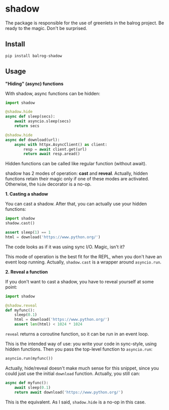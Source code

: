 # shadow

The package is responsible for the use of greenlets in the balrog project.
Be ready to the magic. Don't be surprised.

## Install

```
pip install balrog-shadow
```

## Usage

**"Hiding" (async) functions**

With shadow, async functions can be hidden:

```python
import shadow

@shadow.hide
async def sleep(secs):
    await asyncio.sleep(secs)
    return secs

@shadow.hide
async def download(url):
    async with httpx.AsyncClient() as client:
        resp = await client.get(url)
        return await resp.aread()
```

Hidden functions can be called like regular function (without await).

shadow has 2 modes of operation: **cast** and **reveal**. Actually, hidden functions
retain their magic only if one of these modes are activated. Otherwise, the `hide` decorator
is a no-op.

**1. Casting a shadow**

You can cast a shadow. After that, you can actually use your hidden functions:

```python
import shadow
shadow.cast()

assert sleep(1) == 1
html = download('https://www.python.org/')
```

The code looks as if it was using sync I/O. Magic, isn't it?

This mode of operation is the best fit for the REPL, when you don't have an event loop
running. Actually, `shadow.cast` is a wrapper around `asyncio.run`.

**2. Reveal a function**

If you don't want to cast a shadow, you have to reveal yourself at some point:

```python
import shadow

@shadow.reveal
def myfunc():
    sleep(0.1)
    html = download('https://www.python.org/')
    assert len(html) < 1024 * 1024
```

`reveal` returns a coroutine function, so it can be run in an event loop.

This is the intended way of use: you write your code in sync-style, using hidden functions.
Then you pass the top-level function to `asyncio.run`:

```python
asyncio.run(myfunc())
```

Actually, hide/reveal doesn't make much sense for this snippet, since you could just use
the initial `download` function. Actually, you still can:

```python
async def myfunc():
    await sleep(0.1)
    return await download('https://www.python.org/')
```

This is the equivalent. As I said, `shadow.hide` is a no-op in this case.
